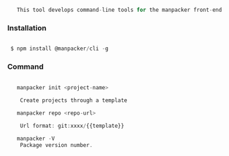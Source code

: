 
```js

   This tool develops command-line tools for the manpacker front-end

```
### Installation

```js

 $ npm install @manpacker/cli -g

```

### Command

```js
 
   manpacker init <project-name>

    Create projects through a template

   manpacker repo <repo-url>

    Url format: git:xxxx/{{template}}

   manpacker -V
    Package version number.

```
